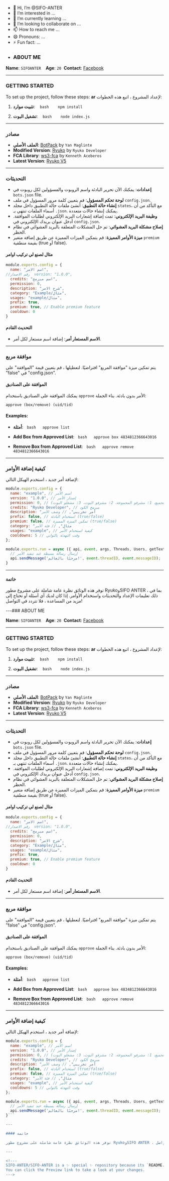 - 👋 Hi, I’m @SIFO-ANTER
- 👀 I’m interested in ...
- 🌱 I’m currently learning ...
- 💞️ I’m looking to collaborate on ...
- 📫 How to reach me ...
- 😄 Pronouns: ...
- ⚡ Fun fact: ...
- ### ABOUT ME

**Name**: `SIFOANTER `  
**Age**: `20`  
**Contact**: [Facebook](https://www.facebook.com/profile.php?id=100002432201627)  

---

### GETTING STARTED

To set up the project, follow these steps:
**ar**
لإعداد المشروع ، اتبع هذه الخطوات:

1. **تثبيت موارد**:
   ```bash
   npm install
   ```

2. **تشغيل البوت**:
   ```bash
   node index.js
   ```

---

### مصادر

- **الملف الأصلي**: [BotPack](https://replit.com/@YanMaglinte/BotPack?v=1) by `Yan Maglinte`  
- **Modified Version**: [Ryuko](https://github.com/ryukodeveloper/Ryuko-V4) by `Ryuko Developer`  
- **FCA Library**: [ws3-fca](https://www.npmjs.com/package/ws3-fca) by `Kenneth Aceberos`  
- **Latest Version**: [Ryuko V5](https://www.github.com/ryukodeveloper/Ryuko-V5)

---

### التحديثات

- **إعدادات**: يمكنك الآن تحرير البادئة واسم الروبوت والمسؤولين لكل روبوت في `bots.json` file.
- **لوحة تحكم المسؤول**: قم بتعيين كلمة مرور المسؤول في ملف `config.json`.  
- **إنشاء حالة التطبيق**: أنشئ ملفات حالة التطبيق داخل مجلد `states`، مع التأكد من أن أسماء الملفات تنتهي بـ `.json`. يمكنك إنشاء حالات متعددة.  
- **وظيفة البريد الإلكتروني**: تمت إضافة إشعارات البريد الإلكتروني لطلبات الموافقة. أدخل عنوان بريدك الإلكتروني في `config.json`.  
- **إصلاح مشكلة البريد العشوائي**: تم حل المشكلات المتعلقة بالبريد العشوائي في نظام الحظر.  
- **ميزة الأوامر المميزة**: قم بتمكين الميزات المميزة عن طريق إضافة متغير `premium` بقيمة منطقية (true أو false).

#### مثال لصنع لي تركيب اوامر

```javascript
module.exports.config = {
  name: "اسم الامر",
//رقم الاصدار  version: "1.0.0",
  credits: "اسم مبرمج",
  permission: 0,
  description: "شرح الامر",
  category: "Example/مثال",
  usages: "example/مثال",
  prefix: true,
  premium: true, // Enable premium feature
  cooldown: 0
}
```

#### التحديث القادم

- **الاسم المستعار أمر**: إضافة اسم مستعار لكل أمر.

---

### موافقة مربع

يتم تمكين ميزة "موافقة المربع" افتراضيًا. لتعطيلها ، قم بتعيين قيمة "الموافقة" على "false" في "config.json".

#### الموافقة على الصناديق

يمكنك الموافقة على الصناديق باستخدام `approve` الأمر بدون بادئة. بناء الجملة:
```
approve (box/remove) (uid/tid)
```

#### Examples:

- **أمثلة**:
  ```bash
  approve list
  ```

- **Add Box from Approved List**:
  ```bash
  approve box 4834812366643016
  ```

- **Remove Box from Approved List**:
  ```bash
  approve remove 4834812366643016
  ```

---

### كيفية إضافة الأوامر

لإضافة أمر جديد ، استخدم الهيكل التالي:

```javascript
module.exports.config = {
  name: "example", // اسم الأمر
  version: "1.0.0", // إصدار الأمر
  permission: 0, // مستوى الأذونات (0: الجميع، 1: مشرفو المجموعة، 2: مشرفو البوت، 3: مشغلو البوت)
  credits: "Ryuko Developer", // مبرمج الكود
  description: "أمر تجريبي", // وصف الأمر
  prefix: false, // استخدام البادئة (true/false)
  premium: false, // تمكين الميزة المميزة (true/false)
  category: "مثال", // فئة الأمر
  usages: "example", // كيفية استخدام الأمر
  cooldowns: 5 // وقت التهدئة بالثواني
};

module.exports.run = async ({ api, event, args, Threads, Users, getText }) => {
  // إرسال رسالة بسيطة عند تنفيذ الأمر
  api.sendMessage('مرحبًا بالعالم!', event.threadID, event.messageID);
}
``` 

---

#### خاتمة

توفر هذه الوثائق نظرة عامة شاملة على مشروع مطور RyukoوSIFO ANTER ، بما في ذلك تعليمات الإعداد والتحديثات واستخدام الأوامر. إذا كان لديك أي أسئلة أو تحتاج إلى مزيد من المساعدة ، فلا تتردد في التواصل!

---### ABOUT ME

**Name**: `SIFOANTER `  
**Age**: `20`  
**Contact**: [Facebook](https://www.facebook.com/profile.php?id=100002432201627)  

---

### GETTING STARTED

To set up the project, follow these steps:
**ar**
لإعداد المشروع ، اتبع هذه الخطوات:

1. **تثبيت موارد**:
   ```bash
   npm install
   ```

2. **تشغيل البوت**:
   ```bash
   node index.js
   ```

---

### مصادر

- **الملف الأصلي**: [BotPack](https://replit.com/@YanMaglinte/BotPack?v=1) by `Yan Maglinte`  
- **Modified Version**: [Ryuko](https://github.com/ryukodeveloper/Ryuko-V4) by `Ryuko Developer`  
- **FCA Library**: [ws3-fca](https://www.npmjs.com/package/ws3-fca) by `Kenneth Aceberos`  
- **Latest Version**: [Ryuko V5](https://www.github.com/ryukodeveloper/Ryuko-V5)

---

### التحديثات

- **إعدادات**: يمكنك الآن تحرير البادئة واسم الروبوت والمسؤولين لكل روبوت في `bots.json` file.
- **لوحة تحكم المسؤول**: قم بتعيين كلمة مرور المسؤول في ملف `config.json`.  
- **إنشاء حالة التطبيق**: أنشئ ملفات حالة التطبيق داخل مجلد `states`، مع التأكد من أن أسماء الملفات تنتهي بـ `.json`. يمكنك إنشاء حالات متعددة.  
- **وظيفة البريد الإلكتروني**: تمت إضافة إشعارات البريد الإلكتروني لطلبات الموافقة. أدخل عنوان بريدك الإلكتروني في `config.json`.  
- **إصلاح مشكلة البريد العشوائي**: تم حل المشكلات المتعلقة بالبريد العشوائي في نظام الحظر.  
- **ميزة الأوامر المميزة**: قم بتمكين الميزات المميزة عن طريق إضافة متغير `premium` بقيمة منطقية (true أو false).

#### مثال لصنع لي تركيب اوامر

```javascript
module.exports.config = {
  name: "اسم الامر",
//رقم الاصدار  version: "1.0.0",
  credits: "اسم مبرمج",
  permission: 0,
  description: "شرح الامر",
  category: "Example/مثال",
  usages: "example/مثال",
  prefix: true,
  premium: true, // Enable premium feature
  cooldown: 0
}
```

#### التحديث القادم

- **الاسم المستعار أمر**: إضافة اسم مستعار لكل أمر.

---

### موافقة مربع

يتم تمكين ميزة "موافقة المربع" افتراضيًا. لتعطيلها ، قم بتعيين قيمة "الموافقة" على "false" في "config.json".

#### الموافقة على الصناديق

يمكنك الموافقة على الصناديق باستخدام `approve` الأمر بدون بادئة. بناء الجملة:
```
approve (box/remove) (uid/tid)
```

#### Examples:

- **أمثلة**:
  ```bash
  approve list
  ```

- **Add Box from Approved List**:
  ```bash
  approve box 4834812366643016
  ```

- **Remove Box from Approved List**:
  ```bash
  approve remove 4834812366643016
  ```

---

### كيفية إضافة الأوامر

لإضافة أمر جديد ، استخدم الهيكل التالي:

```javascript
module.exports.config = {
  name: "example", // اسم الأمر
  version: "1.0.0", // إصدار الأمر
  permission: 0, // مستوى الأذونات (0: الجميع، 1: مشرفو المجموعة، 2: مشرفو البوت، 3: مشغلو البوت)
  credits: "Ryuko Developer", // مبرمج الكود
  description: "أمر تجريبي", // وصف الأمر
  prefix: false, // استخدام البادئة (true/false)
  premium: false, // تمكين الميزة المميزة (true/false)
  category: "مثال", // فئة الأمر
  usages: "example", // كيفية استخدام الأمر
  cooldowns: 5 // وقت التهدئة بالثواني
};

module.exports.run = async ({ api, event, args, Threads, Users, getText }) => {
  // إرسال رسالة بسيطة عند تنفيذ الأمر
  api.sendMessage('مرحبًا بالعالم!', event.threadID, event.messageID);
}```

---

#### خاتمة

توفر هذه الوثائق نظرة عامة شاملة على مشروع مطور RyukoوSIFO ANTER ، بما في ذلك تعليمات الإعداد والتحديثات واستخدام الأوامر. إذا كان لديك أي أسئلة أو تحتاج إلى مزيد من المساعدة ، فلا تتردد في التواصل!

---

<!---
SIFO-ANTER/SIFO-ANTER is a ✨ special ✨ repository because its `README.md` (this file) appears on your GitHub profile.
You can click the Preview link to take a look at your changes.
--->
